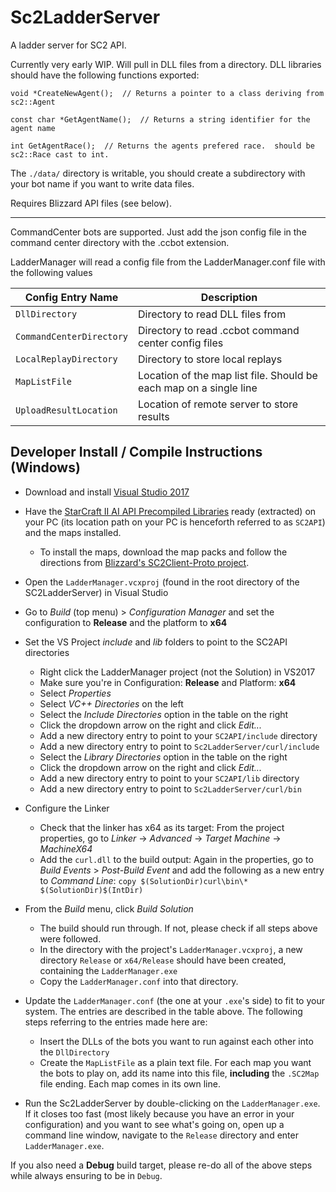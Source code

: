 # Sc2LadderServer
A ladder server for SC2 API.

Currently very early WIP.  Will pull in DLL files from a directory.  DLL libraries should have the following functions exported:

    void *CreateNewAgent();  // Returns a pointer to a class deriving from sc2::Agent

    const char *GetAgentName();  // Returns a string identifier for the agent name

    int GetAgentRace();  // Returns the agents prefered race.  should be sc2::Race cast to int.

The `./data/` directory is writable, you should create a subdirectory with your bot name if you want to write data files.

Requires Blizzard API files (see below).

------

CommandCenter bots are supported.  Just add the json config file in the command center directory with the .ccbot extension.

LadderManager will read a config file from the LadderManager.conf file with the following values

| Config Entry Name | Description |
|---|---|
| `DllDirectory`			|	Directory to read DLL files from |
| `CommandCenterDirectory`	|	Directory to read .ccbot command center config files |
| `LocalReplayDirectory`	|	Directory to store local replays |
| `MapListFile`				|	Location of the map list file.  Should be each map on a single line |
| `UploadResultLocation`	|	Location of remote server to store results |

## Developer Install / Compile Instructions (Windows)

* Download and install [Visual Studio 2017](https://www.visualstudio.com/downloads/)
* Have the [StarCraft II AI API Precompiled Libraries](https://github.com/Blizzard/s2client-api#precompiled-libs) ready (extracted) on your PC (its location path on your PC is henceforth referred to as `SC2API`) and the maps installed.
  * To install the maps, download the map packs and follow the directions from [Blizzard's SC2Client-Proto project](https://github.com/Blizzard/s2client-proto#downloads).
* Open the `LadderManager.vcxproj` (found in the root directory of the SC2LadderServer) in Visual Studio

* Go to *Build* (top menu) > *Configuration Manager* and set the configuration to **Release** and the platform to **x64**

* Set the VS Project *include* and *lib* folders to point to the SC2API directories
  * Right click the LadderManager project (not the Solution) in VS2017
  * Make sure you're in Configuration: **Release** and Platform: **x64**
  * Select *Properties*
  * Select *VC++ Directories* on the left
  * Select the *Include Directories* option in the table on the right
  * Click the dropdown arrow on the right and click *Edit...*
  * Add a new directory entry to point to your `SC2API/include` directory
  * Add a new directory entry to point to `Sc2LadderServer/curl/include`
  * Select the *Library Directories* option in the table on the right
  * Click the dropdown arrow on the right and click *Edit...*
  * Add a new directory entry to point to your `SC2API/lib` directory
  * Add a new directory entry to point to `Sc2LadderServer/curl/bin`

* Configure the Linker
  * Check that the linker has x64 as its target: From the project properties, go to *Linker* -> *Advanced* -> *Target Machine* -> *MachineX64*
  * Add the `curl.dll` to the build output: Again in the properties, go to *Build Events* > *Post-Build Event* and add the following as a new entry to *Command Line*: `copy $(SolutionDir)curl\bin\* $(SolutionDir)$(IntDir)`
 

* From the *Build* menu, click *Build Solution*
  * The build should run through. If not, please check if all steps above were followed.
  * In the directory with the project's `LadderManager.vcxproj`, a new directory `Release` or `x64/Release` should have been created, containing the `LadderManager.exe`
  * Copy the `LadderManager.conf` into that directory.

* Update the `LadderManager.conf` (the one at your `.exe`'s side) to fit to your system. The entries are described in the table above. The following steps referring to the entries made here are:
  * Insert the DLLs of the bots you want to run against each other into the `DllDirectory`
  * Create the `MapListFile` as a plain text file. For each map you want the bots to play on, add its name into this file, **including** the `.SC2Map` file ending. Each map comes in its own line.
  
* Run the Sc2LadderServer by double-clicking on the `LadderManager.exe`. If it closes too fast (most likely because you have an error in your configuration) and you want to see what's going on, open up a command line window, navigate to the `Release` directory and enter `LadderManager.exe`.

If you also need a **Debug** build target, please re-do all of the above steps while always ensuring to be in `Debug`.